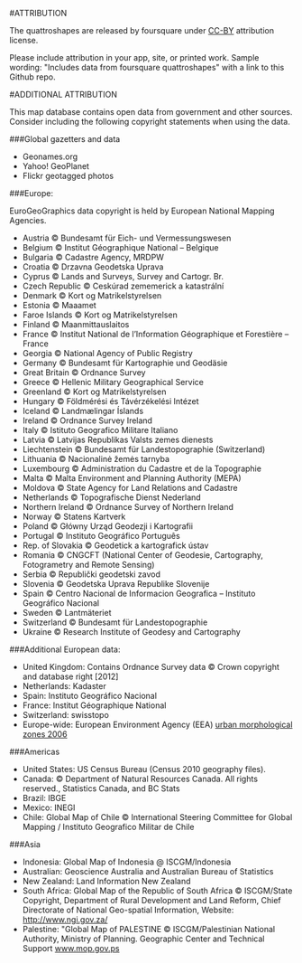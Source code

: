 #ATTRIBUTION

The quattroshapes are released by foursquare under [CC-BY](http://creativecommons.org/licenses/by/2.0/) attribution license.

Please include attribution in your app, site, or printed work. Sample wording: "Includes data from foursquare quattroshapes" with a link to this Github repo.

#ADDITIONAL ATTRIBUTION

This map database contains open data from government and other sources. Consider including the following copyright statements when using the data. 

###Global gazetters and data

* Geonames.org
* Yahoo! GeoPlanet
* Flickr geotagged photos

###Europe:

EuroGeoGraphics data copyright is held by European National Mapping Agencies. 

* Austria © Bundesamt für Eich- und Vermessungswesen
* Belgium © Institut Géographique National – Belgique
* Bulgaria © Cadastre Agency, MRDPW
* Croatia © Drzavna Geodetska Uprava
* Cyprus © Lands and Surveys, Survey and Cartogr. Br.
* Czech Republic © Ceskúrad zememerick a katastrální
* Denmark © Kort og Matrikelstyrelsen
* Estonia © Maaamet
* Faroe Islands © Kort og Matrikelstyrelsen
* Finland © Maanmittauslaitos
* France © Institut National de l’Information Géographique et Forestière – France
* Georgia © National Agency of Public Registry
* Germany © Bundesamt für Kartographie und Geodäsie
* Great Britain © Ordnance Survey
* Greece © Hellenic Military Geographical Service
* Greenland © Kort og Matrikelstyrelsen
* Hungary © Földmérési és Távérzékelési Intézet
* Iceland © Landmælingar Íslands
* Ireland © Ordnance Survey Ireland
* Italy © Istituto Geografico Militare Italiano
* Latvia © Latvijas Republikas Valsts zemes dienests
* Liechtenstein © Bundesamt für Landestopographie (Switzerland)
* Lithuania © Nacionalinė žemės tarnyba
* Luxembourg © Administration du Cadastre et de la Topographie
* Malta © Malta Environment and Planning Authority (MEPA)
* Moldova © State Agency for Land Relations and Cadastre
* Netherlands © Topografische Dienst Nederland
* Northern Ireland © Ordnance Survey of Northern Ireland
* Norway © Statens Kartverk
* Poland © Główny Urząd Geodezji i Kartografii
* Portugal © Instituto Geográfico Português
* Rep. of Slovakia © Geodetick a kartografick ústav
* Romania © CNGCFT (National Center of Geodesie, Cartography, Fotogrametry and Remote Sensing)
* Serbia © Republički geodetski zavod
* Slovenia © Geodetska Uprava Republike Slovenije
* Spain © Centro Nacional de Informacion Geografica – Instituto Geográfico Nacional
* Sweden © Lantmäteriet
* Switzerland © Bundesamt für Landestopographie
* Ukraine © Research Institute of Geodesy and Cartography

###Additional European data:

* United Kingdom: Contains Ordnance Survey data © Crown copyright and database right [2012]
* Netherlands: Kadaster
* Spain: Instituto Geográfico Nacional
* France: Institut Géographique National
* Switzerland: swisstopo
* Europe-wide: European Environment Agency (EEA) [urban morphological zones 2006](http://www.eea.europa.eu/data-and-maps/data/urban-morphological-zones-2006-umz2006-f3v0)

###Americas

* United States: US Census Bureau (Census 2010 geography files). 
* Canada: © Department of Natural Resources Canada. All rights reserved., Statistics Canada, and BC Stats
* Brazil: IBGE
* Mexico: INEGI
* Chile: Global Map of Chile © International Steering Committee for Global Mapping / Instituto Geografico Militar de Chile

###Asia

* Indonesia: Global Map of Indonesia @ ISCGM/Indonesia
* Australian: Geoscience Australia and Australian Bureau of Statistics
* New Zealand: Land Information New Zealand
* South Africa: Global Map of the Republic of South Africa © ISCGM/State Copyright, Department of Rural Development and Land Reform, Chief Directorate of National Geo-spatial Information, Website: http://www.ngi.gov.za/
* Palestine: "Global Map of PALESTINE © ISCGM/Palestinian National Authority, Ministry of Planning. Geographic Center and Technical Support www.mop.gov.ps